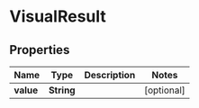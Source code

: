 

# VisualResult

## Properties

Name | Type | Description | Notes
------------ | ------------- | ------------- | -------------
**value** | **String** |  |  [optional]



